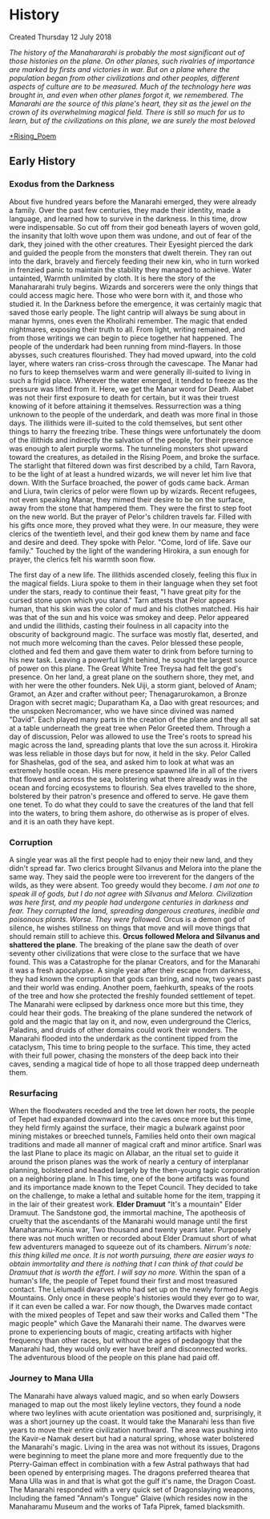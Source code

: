 # History
Created Thursday 12 July 2018

*The history of the Manahararahi is probably the most significant out of those histories on the plane. On other planes, such rivalries of importance are marked by firsts and victories in war. But on a plane where the population began from other civilizations and other peoples, different aspects of culture are to be measured. Much of the technology here was brought in, and even when other planes forgot it, we remembered. The Manarahi are the source of this plane's heart, they sit as the jewel on the crown of its overwhelming magical field. There is still so much for us to learn, but of the civilizations on this plane, we are surely the most beloved*

[+Rising_Poem](./History/Rising_Poem.markdown) 

Early History
-------------

### Exodus from the Darkness
   About five hundred years before the Manarahi emerged, they were already a family. Over the past few centuries, they made their identity, made a language, and learned how to survive in the darkness. In this time, drow were indispensable. So cut off from their god beneath layers of woven gold, the insanity that lolth wove upon them was undone, and out of fear of the dark, they joined with the other creatures. Their Eyesight pierced the dark and guided the people from the monsters that dwelt therein. They ran out into the dark, bravely and fiercely feeding their new kin, who in turn worked in frenzied panic to maintain the stability they managed to achieve. Water untainted, Warmth unlimited by cloth. It is here the story of the Manahararahi truly begins. Wizards and sorcerers were the only things that could access magic here. Those who were born with it, and those who studied it. In the Darkness before the emergence, it was certainly magic that saved those early people. The light cantrip will always be sung about in manar hymns, ones even the Kholirahi remember. The magic that ended nightmares, exposing their truth to all. From light, writing remained, and from those  writings we can begin to piece together hat happened. The people of the underdark had been running from mind-flayers. In those abysses, such creatures flourished. They had moved upward, into the cold layer, where waters ran criss-cross through the cavescape. The Manar had no furs to keep themselves warm and were generally ill-suited to living in such a frigid place. Wherever the water emerged, it tended to freeze as the pressure was lifted from it. Here, we get the Manar word for Death. Alabet was not their first exposure to death for certain, but it was their truest knowing of it before attaining it themselves. Ressurrection was a thing unknown to the people of the underdark, and death was more final in those days. The illithids were ill-suited to the cold themselves, but sent other things to harry the freezing tribe. These things were unfortunately the doom of the illithids and indirectly the salvation of the people, for their presence was enough to alert purple worms. The tunneling monsters shot upward toward the creatures, as detailed in the Rising Poem, and broke the surface. The starlight that filtered down was first described by a child, Tarn Ravora, to be the light of at least a hundred wizards, we will never let him live that down. With the Surface broached, the power of gods came back.  Arman and Liura, twin clerics of pelor were flown up by wizards. Recent refugees, not even speaking Manar, they mimed their desire to be on the surface, away from the stone that hampered them. They were the first to step foot on the new world. But the prayer of Pelor's children travels far. Filled with his gifts once more, they proved what they were. In our measure, they were clerics of the twentieth level, and their god knew them by name and face and desire and deed. They spoke with Pelor. "Come, lord of life. Save our family."
   Touched by the light of the wandering Hirokira, a sun enough for prayer, the clerics felt his warmth soon flow.
	
   The first day of a new life. The illithids ascended closely, feeling this flux in the magical fields. Liura spoke to them in their language when they set foot under the stars, ready to continue their feast, "I have great pity for the cursed stone upon which you stand." 
   Tarn attests that Pelor appears human, that his skin was the color of mud and his clothes matched. His hair was that of the sun and his voice was smokey and deep.  Pelor appeared and undid the illithids, casting their foulness in all capacity into the obscurity of background magic. The surface was mostly flat, deserted, and not much more welcoming than the caves. Pelor blessed these people, clothed and fed them and gave them water to drink from before turning to his new task. Leaving a powerful light behind, he sought the largest source of power on this plane. The Great White Tree Treysa had felt the god's presence. On her land, a great plane on the southern shore, they met, and with her were the other founders. Nek Uiji, a storm giant, beloved of Anam; Gramot, an Azer and crafter without peer; Thenagarurokamon, a Bronze Dragon with secret magic; Duparatham Ka, a Dao with great resources;  and the unspoken Necromancer, who we have since divined was named "David". Each played many parts in the creation of the plane and they all sat at a table underneath the great tree when Pelor Greeted them. Through a day of discussion, Pelor was allowed to use the Tree's roots to spread his magic across the land, spreading plants that love the sun across it. Hirokira was less reliable in those days but for now, it held in the sky. Pelor Called for Shashelas, god of the sea, and asked him to look at what was an extremely hostile ocean. His mere presence spawned life in all of the rivers that flowed and across the sea, bolstering what there already was in the ocean and forcing ecosystems to flourish. Sea elves travelled to the shore, bolstered by their patron's presence and offered to serve. He gave them one tenet. To do what they could to save the creatures of the land that fell into the waters, to bring them ashore, do otherwise as is proper of elves. and it is an oath they have kept.
	

### Corruption
   A single year was all the first people had to enjoy their new land, and they didn't spread far. Two clerics brought Silvanus and Melora into the plane the same way. They said the people were too irreverent for the dangers of the wilds, as they were absent. Too greedy would they become. 
   *I am not one to speak ill of gods, but I do not agree with Silvanus and Melora. Civilization was here first, and my people had undergone centuries in darkness and fear. They corrupted the land, spreading dangerous creatures, inedible and poisonous plants. Worse. They were followed.* 
   Orcus is a demon god of silence, he wishes stillness on things that move and will move things that should remain still to achieve this. **Orcus followed Melora and Silvanus and shattered the plane**. The breaking of the plane saw the death of over seventy other civilizations that were close to the surface that we have found. This was a Catastrophe for the planar Creators, and for the Manarahi it was a fresh apocalypse. A single year after their escape from darkness, they had known the corruption that gods can bring, and now, two years past and their world was ending. Another poem, faehkurth, speaks of the roots of the tree and how she protected the freshly founded settlement of tepet. The Manarahi were eclipsed by darkness once more but this time, they could hear their gods. The breaking of the plane sundered the network of gold and the magic that lay on it, and now, even underground the Clerics, Paladins, and druids of other domains could work their wonders.  The Manarahi flooded into the underdark as the continent tipped from the cataclysm, This time to bring people to the surface. This time, they acted with their full power, chasing the monsters of the deep back into their caves, sending a magical tide of hope to all those trapped deep underneath them.
	

### Resurfacing
  When the floodwaters receded and the tree let down her roots, the people of Tepet  had expanded downward into the caves once more but this time, they held firmly against the surface, their magic a bulwark against poor mining mistakes or breeched tunnels, Families held onto their own magical traditions and made all manner of magical craft and minor artifice. Snarl was the last Plane to place its magic on Allabar, an the ritual set to guide it around the prison planes was the work of nearly a century of interplanar planning, bolstered and headed largely by the then-young tagic corporation on a neighboring plane. In This time, one of the bone artifacts was found and its importance made known to the Tepet Council. They decided to take on the challenge, to make a lethal and suitable home for the item, trapping it in the lair of their greatest work. 
**Elder Dramuut**
"It's a mountain" Elder Dramuut. The Sandstone god, the immortal machine, The apotheosis of cruelty that the ascendants of the Manarahi would manage until the first Manaharamu-Konia war, Two thousand and twenty years later. Purposely there was not much written or recorded about Elder Dramuut short of what few adventurers managed to squeeze out of its chambers. 
*Nirrum's note: this thing killed me once. It is not worth pursuing, there are easier ways to obtain immortality and there is nothing that I can think of  that could be Dramuut that is worth the effort. I will say no more.*
Within the span of a human's life, the people of Tepet found their first and most treasured contact. The Lelumadil dwarves who had set up on the newly formed Aegis Mountains. Only once in these people's histories would they ever go to war, if it can even be called a war. For now though, the Dwarves made contact with the mixed peoples of Tepet and saw their works and Called them "The magic people" which Gave the Manarahi their name. The dwarves were prone to experiencing bouts of magic, creating artifacts with higher frequency than other races, but without the ages of pedagogy that the Manarahi had, they would only ever have breif and disconnected works. The adventurous blood of the people on this plane had paid off. 


### Journey to Mana Ulla
The Manarahi have always valued magic, and so when early Dowsers managed to map out the most likely leyline vectors, they found a node where two leylines with acute orientation was positioned and, surprisingly, it was a short journey up the coast. It would take the Manarahi less than five years to move their entire civilization northward. The area was pushing into the Kavir-e Namak desert but had a natural spring, whose water bolstered the Manarahi's magic. Living in the area was not without its issues, Dragons were beginning to meet the plane more and more frequently due to the Pterry-Gaiman effect in combination with a few Astral pathways that had been opened by enterprising mages. The dragons preferred thearea that Mana Ulla was in and that is what got the gulf it's name, the Dragon Coast. The Manarahi responded with a very quick set of Dragonslaying weapons, Including the famed "Annam's Tongue" Glaive (which resides now in the Manaharamu Museum and the works of Tafa Piprek, famed blacksmith. 
	

	

